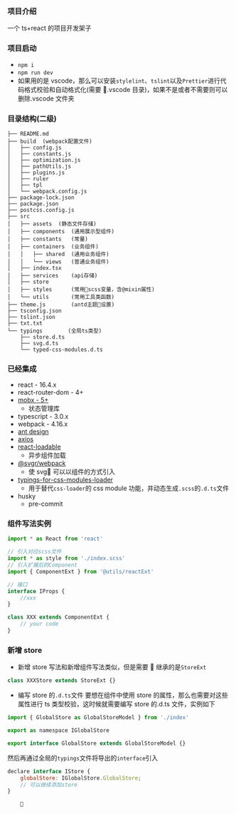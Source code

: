 ### 项目介绍

一个 ts+react 的项目开发架子

### 项目启动

-   `npm i`
-   `npm run dev`
-   如果用的是 vscode，那么可以安装`stylelint`、`tslint`以及`Prettier`进行代码格式校验和自动格式化(需要 .vscode 目录)，如果不是或者不需要则可以删除.vscode 文件夹

### 目录结构(二级)

```
├── README.md
├── build  (webpack配置文件)
│   ├── config.js
│   ├── constants.js
│   ├── optimization.js
│   ├── pathUtils.js
│   ├── plugins.js
│   ├── ruler
│   ├── tpl
│   └── webpack.config.js
├── package-lock.json
├── package.json
├── postcss.config.js
├── src
│   ├── assets  (静态文件存储)
│   ├── components  (通用展示型组件)
│   ├── constants   (常量)
│   ├── containers  (业务组件)
│   │   ├── shared  (通用业务组件)
│   │   └── views   (普通业务组件)
│   ├── index.tsx
│   ├── services    (api存储)
│   ├── store
│   ├── styles      (常用scss变量，含@mixin属性)
│   └── utils       (常用工具类函数)
├── theme.js        (antd主题设置)
├── tsconfig.json
├── tslint.json
├── txt.txt
└── typings        (全局ts类型)
    ├── store.d.ts
    ├── svg.d.ts
    └── typed-css-modules.d.ts
```

### 已经集成

-   react - 16.4.x
-   react-router-dom - 4+
-   [mobx - 5+](https://github.com/mobxjs/mobx)
    -   状态管理库
-   typescript - 3.0.x
-   webpack - 4.16.x
-   [ant design](https://ant.design/index-cn)
-   [axios](https://github.com/axios/axios)
-   [react-loadable](https://github.com/jamiebuilds/react-loadable)
    -   异步组件加载
-   [@svgr/webpack](https://github.com/smooth-code/svgr)
    -   使 svg 可以以组件的方式引入
-   [typings-for-css-modules-loader](https://github.com/Jimdo/typings-for-css-modules-loader)
    -   用于替代`css-loader`的 css module 功能，并动态生成`.scss`的`.d.ts`文件
-   husky
    -   pre-commit

### 组件写法实例

```jsx
import * as React from 'react'

// 引入对应scss文件
import * as style from './index.scss'
// 引入扩展后的Component
import { ComponentExt } from '@utils/reactExt'

// 接口
interface IProps {
    //xxx
}

class XXX extends ComponentExt {
    // your code
}
```

### 新增 store

-   新增 store 写法和新增组件写法类似，但是需要  继承的是`StoreExt`

```jsx
class XXXStore extends StoreExt {}
```

-   编写 store 的`.d.ts`文件
    要想在组件中使用 store 的属性，那么也需要对这些属性进行 ts 类型校验，这时候就需要编写 store 的.d.ts 文件，实例如下

```jsx
import { GlobalStore as GlobalStoreModel } from './index'

export as namespace IGlobalStore

export interface GlobalStore extends GlobalStoreModel {}
```

然后再通过全局的`typings`文件将导出的`interface`引入

```jsx
declare interface IStore {
    globalStore: IGlobalStore.GlobalStore;
    // 可以继续添加store
}
```

        
